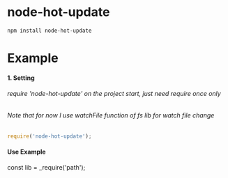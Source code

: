 node-hot-update
=============

    npm install node-hot-update

Example
==============

#### 1. Setting

######  require 'node-hot-update' on the project start, just need require once only
######  Note that  for now I use watchFile function of fs lib for watch file change

```javascript
require('node-hot-update');
```


#### Use Example


const lib = _require('path');
```